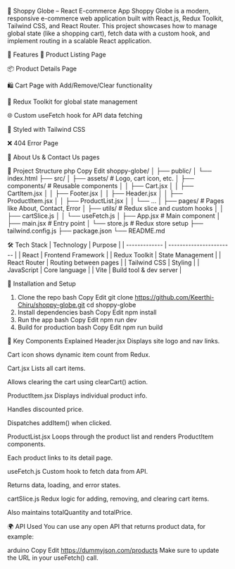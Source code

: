 🛒 Shoppy Globe – React E-commerce App
Shoppy Globe is a modern, responsive e-commerce web application built with React.js, Redux Toolkit, Tailwind CSS, and React Router. This project showcases how to manage global state (like a shopping cart), fetch data with a custom hook, and implement routing in a scalable React application.

🚀 Features
🧾 Product Listing Page

📦 Product Details Page

🛍️ Cart Page with Add/Remove/Clear functionality

🧠 Redux Toolkit for global state management

🌐 Custom useFetch hook for API data fetching

🎨 Styled with Tailwind CSS

❌ 404 Error Page

📄 About Us & Contact Us pages

📁 Project Structure
php
Copy
Edit
shoppy-globe/
│
├── public/
│   └── index.html
├── src/
│   ├── assets/               # Logo, cart icon, etc.
│   ├── components/           # Reusable components
│   │   ├── Cart.jsx
│   │   ├── CartItem.jsx
│   │   ├── Footer.jsx
│   │   ├── Header.jsx
│   │   ├── ProductItem.jsx
│   │   ├── ProductList.jsx
│   │   └── ... 
│   ├── pages/                # Pages like About, Contact, Error
│   ├── utils/                # Redux slice and custom hooks
│   │   ├── cartSlice.js
│   │   └── useFetch.js
│   ├── App.jsx               # Main component
│   ├── main.jsx              # Entry point
│   └── store.js              # Redux store setup
├── tailwind.config.js
├── package.json
└── README.md

🛠️ Tech Stack
| Technology    | Purpose                 |
| ------------- | ----------------------- |
| React         | Frontend Framework      |
| Redux Toolkit | State Management        |
| React Router  | Routing between pages   |
| Tailwind CSS  | Styling                 |
| JavaScript    | Core language           |
| Vite          | Build tool & dev server |

🧩 Installation and Setup
1. Clone the repo
bash
Copy
Edit
git clone https://github.com/Keerthi-Chiru/shoppy-globe.git
cd shoppy-globe
2. Install dependencies
bash
Copy
Edit
npm install
3. Run the app
bash
Copy
Edit
npm run dev
4. Build for production
bash
Copy
Edit
npm run build

📌 Key Components Explained
Header.jsx
Displays site logo and nav links.

Cart icon shows dynamic item count from Redux.

Cart.jsx
Lists all cart items.

Allows clearing the cart using clearCart() action.

ProductItem.jsx
Displays individual product info.

Handles discounted price.

Dispatches addItem() when clicked.

ProductList.jsx
Loops through the product list and renders ProductItem components.

Each product links to its detail page.

useFetch.js
Custom hook to fetch data from API.

Returns data, loading, and error states.

cartSlice.js
Redux logic for adding, removing, and clearing cart items.

Also maintains totalQuantity and totalPrice.

🌍 API Used
You can use any open API that returns product data, for example:

arduino
Copy
Edit
https://dummyjson.com/products
Make sure to update the URL in your useFetch() call.


